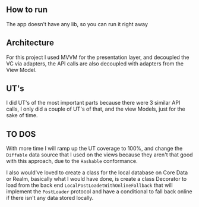 ## How to run

The app doesn't have any lib, so you can run it right away

## Architecture

For this project I used MVVM for the presentation layer, and decoupled the VC via adapters, the API calls are also decoupled with adapters from the View Model.

## UT's

I did UT's of the most important parts because there were 3 similar API calls, I only did a couple of UT's of that, and the view Models, just for the sake of time.

## TO DOS

With more time I will ramp up the UT coverage to 100%, and change the `Diffable` data source that I used on the views because they aren't that good with this approach, due to the `Hashable` conformance.

I also would've loved to create a class for the local database on Core Data or Realm, basically what I would have done, is create a class Decorator to load from the back end `LocalPostLoadetWithOnlineFallback` that will implement the `PostLoader` protocol and have a conditional to fall back online if there isn't any data stored locally.
